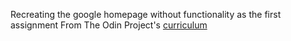 Recreating the google homepage without functionality as the first assignment From The Odin Project's [curriculum](http://www.theodinproject.com/courses/web-development-101/lessons/html-css)